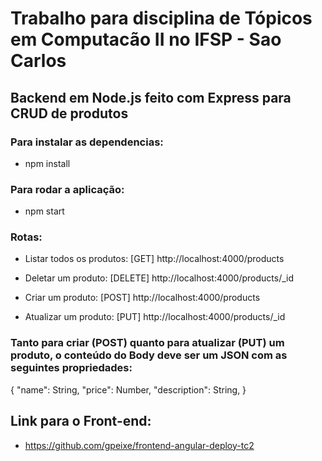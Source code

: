 # Trabalho para disciplina de Tópicos em Computacão II no IFSP - Sao Carlos
## Backend em Node.js feito com Express para CRUD de produtos
### Para instalar as dependencias:
 - npm install
 ### Para  rodar a aplicação:
 - npm start
### Rotas:

 - Listar todos os produtos: [GET] http://localhost:4000/products

 - Deletar um produto: [DELETE] http://localhost:4000/products/_id

 - Criar um produto: [POST] http://localhost:4000/products

 - Atualizar um produto: [PUT] http://localhost:4000/products/_id

### Tanto para criar (POST) quanto para atualizar (PUT) um produto, o conteúdo do Body deve ser um JSON com as seguintes propriedades:
    
  { 
   "name": String, 
   "price": Number,
   "description": String,
  }

## Link para o Front-end: 
 - https://github.com/gpeixe/frontend-angular-deploy-tc2

